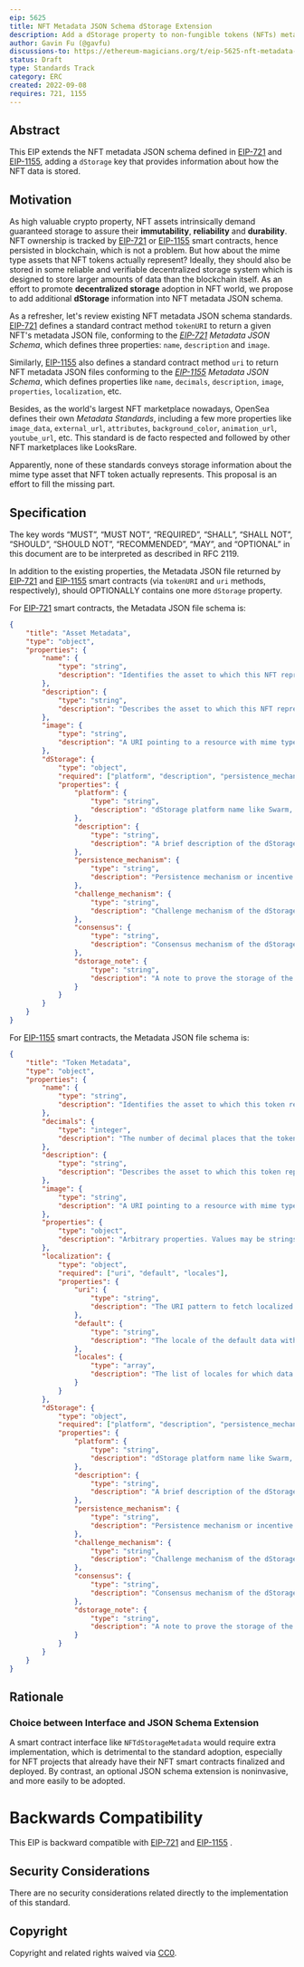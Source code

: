 ```yaml
---
eip: 5625
title: NFT Metadata JSON Schema dStorage Extension
description: Add a dStorage property to non-fungible tokens (NFTs) metadata JSON schema to provide decentralized storage information of NFT assets
author: Gavin Fu (@gavfu)
discussions-to: https://ethereum-magicians.org/t/eip-5625-nft-metadata-json-schema-dstorage-extension/10754
status: Draft
type: Standards Track
category: ERC
created: 2022-09-08
requires: 721, 1155
---
```


## Abstract

This EIP extends the NFT metadata JSON schema defined in [EIP-721](./eip-721.md) and [EIP-1155](./eip-1155.md), adding a `dStorage` key that provides information about how the NFT data is stored. 

## Motivation

As high valuable crypto property, NFT assets intrinsically demand guaranteed storage to assure their **immutability**, **reliability** and **durability**. NFT ownership is tracked by [EIP-721](./eip-721.md) or [EIP-1155](./eip-1155.md) smart contracts, hence persisted in blockchain, which is not a problem. But how about the mime type assets that NFT tokens actually represent? Ideally, they should also be stored in some reliable and verifiable decentralized storage system which is designed to store larger amounts of data than the blockchain itself. As an effort to promote **decentralized storage** adoption in NFT world, we propose to add additional **dStorage** information into NFT metadata JSON schema.

As a refresher, let's review existing NFT metadata JSON schema standards. [EIP-721](./eip-721.md) defines a standard contract method `tokenURI` to return a given NFT's metadata JSON file, conforming to the *[EIP-721](./eip-721.md) Metadata JSON Schema*, which defines three properties: `name`, `description` and `image`.

Similarly, [EIP-1155](./eip-1155.md) also defines a standard contract method `uri` to return NFT metadata JSON files conforming to the *[EIP-1155](./eip-1155.md) Metadata JSON Schema*, which defines properties like `name`, `decimals`, `description`, `image`, `properties`, `localization`, etc.

Besides, as the world's largest NFT marketplace nowadays, OpenSea defines their own *Metadata Standards*, including a few more properties like `image_data`, `external_url`, `attributes`, `background_color`, `animation_url`, `youtube_url`, etc. This standard is de facto respected and followed by other NFT marketplaces like LooksRare.

Apparently, none of these standards conveys storage information about the mime type asset that NFT token actually represents. This proposal is an effort to fill the missing part.


## Specification

The key words “MUST”, “MUST NOT”, “REQUIRED”, “SHALL”, “SHALL NOT”, “SHOULD”, “SHOULD NOT”, “RECOMMENDED”, “MAY”, and “OPTIONAL” in this document are to be interpreted as described in RFC 2119.

In addition to the existing properties, the Metadata JSON file returned by [EIP-721](./eip-721.md) and [EIP-1155](./eip-1155.md) smart contracts (via `tokenURI` and `uri` methods, respectively), should OPTIONALLY contains one more `dStorage` property.

For [EIP-721](./eip-721.md) smart contracts, the Metadata JSON file schema is:

```json
{
    "title": "Asset Metadata",
    "type": "object",
    "properties": {
        "name": {
            "type": "string",
            "description": "Identifies the asset to which this NFT represents"
        },
        "description": {
            "type": "string",
            "description": "Describes the asset to which this NFT represents"
        },
        "image": {
            "type": "string",
            "description": "A URI pointing to a resource with mime type image/* representing the asset to which this NFT represents. Consider making any images at a width between 320 and 1080 pixels and aspect ratio between 1.91:1 and 4:5 inclusive."
        },
        "dStorage": {
            "type": "object",
            "required": ["platform", "description", "persistence_mechanism", "challenge_mechanism", "consensus", "dstorage_note"],
            "properties": {
                "platform": {
                    "type": "string",
                    "description": "dStorage platform name like Swarm, Arweave, Filecoin, Crust, etc"
                },
                "description": {
                    "type": "string",
                    "description": "A brief description of the dStorage platform"
                },
                "persistence_mechanism": {
                    "type": "string",
                    "description": "Persistence mechanism or incentive structure of the dStorage platform, like 'blockchain-based', 'contract-based', etc"
                },
                "challenge_mechanism": {
                    "type": "string",
                    "description": "Challenge mechanism of the dStorage platform, like Arweave's proof-of-access, etc"
                },
                "consensus": {
                    "type": "string",
                    "description": "Consensus mechanism of the dStorage platform, like PoW, PoS, etc"
                },
                "dstorage_note": {
                    "type": "string",
                    "description": "A note to prove the storage of the NFT asset on the dStorage platform, like a Filecoin deal id, a Crust place_storage_order transaction hash, etc"
                }
            }
        }
    }
}
```

For [EIP-1155](./eip-1155.md) smart contracts, the Metadata JSON file schema is:

```json
{
    "title": "Token Metadata",
    "type": "object",
    "properties": {
        "name": {
            "type": "string",
            "description": "Identifies the asset to which this token represents",
        },
        "decimals": {
            "type": "integer",
            "description": "The number of decimal places that the token amount should display - e.g. 18, means to divide the token amount by 1000000000000000000 to get its user representation."
        },
        "description": {
            "type": "string",
            "description": "Describes the asset to which this token represents"
        },
        "image": {
            "type": "string",
            "description": "A URI pointing to a resource with mime type image/* representing the asset to which this token represents. Consider making any images at a width between 320 and 1080 pixels and aspect ratio between 1.91:1 and 4:5 inclusive."
        },
        "properties": {
            "type": "object",
            "description": "Arbitrary properties. Values may be strings, numbers, object or arrays.",
        },
        "localization": {
            "type": "object",
            "required": ["uri", "default", "locales"],
            "properties": {
                "uri": {
                    "type": "string",
                    "description": "The URI pattern to fetch localized data from. This URI should contain the substring `{locale}` which will be replaced with the appropriate locale value before sending the request."
                },
                "default": {
                    "type": "string",
                    "description": "The locale of the default data within the base JSON"
                },
                "locales": {
                    "type": "array",
                    "description": "The list of locales for which data is available. These locales should conform to those defined in the Unicode Common Locale Data Repository (http://cldr.unicode.org/)."
                }
            }
        },
        "dStorage": {
            "type": "object",
            "required": ["platform", "description", "persistence_mechanism", "challenge_mechanism", "consensus", "dstorage_note"],
            "properties": {
                "platform": {
                    "type": "string",
                    "description": "dStorage platform name like Swarm, Arweave, Filecoin, Crust, etc"
                },
                "description": {
                    "type": "string",
                    "description": "A brief description of the dStorage platform"
                },
                "persistence_mechanism": {
                    "type": "string",
                    "description": "Persistence mechanism or incentive structure of the dStorage platform, like 'blockchain-based', 'contract-based', etc"
                },
                "challenge_mechanism": {
                    "type": "string",
                    "description": "Challenge mechanism of the dStorage platform, like Arweave's proof-of-access, etc"
                },
                "consensus": {
                    "type": "string",
                    "description": "Consensus mechanism of the dStorage platform, like PoW, PoS, etc"
                },
                "dstorage_note": {
                    "type": "string",
                    "description": "A note to prove the storage of the NFT asset on the dStorage platform, like a Filecoin deal id, a Crust place_storage_order transaction hash, etc"
                }
            }
        }
    }
}
```

## Rationale

### Choice between Interface and JSON Schema Extension

A smart contract interface like `NFTdStorageMetadata` would require extra implementation, which is detrimental to the standard adoption, especially for NFT projects that already have their NFT smart contracts finalized and deployed. By contrast, an optional JSON schema extension is noninvasive, and more easily to be adopted.

# Backwards Compatibility

This EIP is backward compatible with [EIP-721](./eip-721.md)  and [EIP-1155](./eip-1155.md) .

## Security Considerations

There are no security considerations related directly to the implementation of this standard.

## Copyright

Copyright and related rights waived via [CC0](../LICENSE.md).